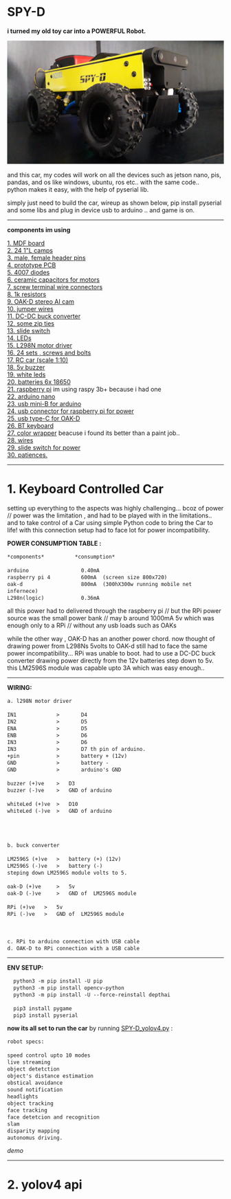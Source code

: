 # SPY-D

**i turned my old toy car into a POWERFUL Robot.**

 ![Alt text](spy-d.jpg) 

and this car, my codes will work on all the devices such as jetson nano, pis, pandas, and os like windows, ubuntu, ros etc.. with the same code..  
python makes it easy, with the help of pyserial lib.

simply just need to build the car, wireup as shown below,  pip install pyserial and some libs and plug in device usb to arduino .. and game is on.

----

**components im using**


   [ 1. MDF board](https://www.flipkart.com/whittlewud-pack-10-blank-wood-mdf-board-mdf-chipboard-sheets-crafts-arts-laser-cutting-8in-x-size-each-pieces-pine-veneer/p/itmed0d953027b82?pid=WVRGY9VQFENWZP6S&lid=LSTWVRGY9VQFENWZP6SL9F3WE&marketplace=FLIPKART&cmpid=content_wood-veneer_8965229628_gmc)\
   [2. 24 1"L camps ](https://www.indiamart.com/proddetail/l-shape-clamp-partition-clamp-20823807291.html)\
   [3. male, female header pins](https://www.amazon.in/Component-General-Purpose-Printed-Circuit/dp/B08GJ8YL2S/ref=sr_1_2?crid=29Q45MKJKWWBL&dchild=1&keywords=pcb+boards&qid=1619415738&s=industrial&sprefix=pcb+board%2Cindustrial%2C293&sr=1-2)\
   [4. prototype PCB ](https://www.amazon.in/Component-General-Purpose-Printed-Circuit/dp/B08GJ8YL2S/ref=sr_1_2?crid=29Q45MKJKWWBL&dchild=1&keywords=pcb+boards&qid=1619415738&s=industrial&sprefix=pcb+board%2Cindustrial%2C293&sr=1-2)\
   [5. 4007 diodes](https://www.amazon.in/Genuine-100pcs-1N4007-Rectifier-compliant/dp/B0773LVGDH/ref=sr_1_1?crid=343HFILKT9RVI&dchild=1&keywords=4007+diode+rectifier&qid=1619415810&sprefix=4007%2Cindustrial%2C289&sr=8-1)\
   [6. ceramic capacitors for motors](https://www.amazon.in/Pics-Volt-Ceramic-Disc-Capacitor/dp/B08DG4ZZD1/ref=sr_1_2?crid=2RS6UWX7KJ441&dchild=1&keywords=ceramic+capacitor&qid=1619415842&sprefix=ceramic+ca%2Caps%2C299&sr=8-2)\
   [7. screw terminal wire connectors](https://www.amazon.in/INVENTO-5-5x2-1mm-Terminal-Connector-Connections/dp/B07TBPKR67/ref=sr_1_5?crid=20MNNPNJJHJQ1&dchild=1&keywords=screw+terminal+connector&qid=1619415871&sprefix=screw+termi%2Caps%2C295&sr=8-5)\
   [8. 1k resistors](https://www.amazon.in/ELECTROBOT-100-PCS-1K-OHM/dp/B072HC6ZYW/ref=sr_1_1?crid=29TWQRJTKX6Y9&dchild=1&keywords=1k+resistor&qid=1619415902&sprefix=1k+res%2Caps%2C304&sr=8-1)\
   [9. OAK-D stereo AI cam](https://store.opencv.ai/products/oak-d)\
   [10. jumper wires](https://www.amazon.in/Synthan-Electronics-Jumper-Wires-Male_/dp/B08SMF7VSB/ref=sr_1_1_sspa?crid=3AH5XCKQSA3O8&dchild=1&keywords=jumper+wires&qid=1619416028&sprefix=jumper+%2Caps%2C320&sr=8-1-spons&psc=1&spLa=ZW5jcnlwdGVkUXVhbGlmaWVyPUEyS01DVjJaMVRPVzhZJmVuY3J5cHRlZElkPUEwMzg5NjQzM0pKOE1WMEc2UUhHWCZlbmNyeXB0ZWRBZElkPUEwODU4OTAwMlRUQlFFRklEVDlIWCZ3aWRnZXROYW1lPXNwX2F0ZiZhY3Rpb249Y2xpY2tSZWRpcmVjdCZkb05vdExvZ0NsaWNrPXRydWU=)\
   [11. DC-DC buck converter](https://www.amazon.in/LM2596-DC-DC-Buck-Converter-Module/dp/B009P04YTO/ref=sr_1_2?crid=237AMBAFNE0BE&dchild=1&keywords=buck+converter&qid=1619416063&sprefix=buck+%2Caps%2C304&sr=8-2)\
   [12. some zip ties](https://www.amazon.in/Globomotive-Premium-Nylon-Locking-Pieces/dp/B08GKPWLB9/ref=sr_1_1_sspa?crid=2HID9Y6L9P7QH&dchild=1&keywords=zip+ties&qid=1619416138&sprefix=zip+%2Caps%2C303&sr=8-1-spons&psc=1&spLa=ZW5jcnlwdGVkUXVhbGlmaWVyPUExQlZZVVo1WkRHVkdTJmVuY3J5cHRlZElkPUEwNDM3Nzc1M0RTTEozVlBZTExRUSZlbmNyeXB0ZWRBZElkPUEwMDk1OTg4M0cyMzVBNVNBNVlIUiZ3aWRnZXROYW1lPXNwX2F0ZiZhY3Rpb249Y2xpY2tSZWRpcmVjdCZkb05vdExvZ0NsaWNrPXRydWU=)\
   [13. slide switch](https://www.amazon.in/ABDKart-Plastic-Switch-Mounting-Position/dp/B089Y89V6X/ref=sr_1_10?crid=1OCE4HP3HADDM&dchild=1&keywords=slide+switch&qid=1619416173&sprefix=slide+switch%2Caps%2C303&sr=8-10)\
   [14. LEDs](https://www.amazon.in/SHOPEE-BRANDED-Pack-Basic-Ultimatum-Pieces-Colours/dp/B078SXG6XZ/ref=sr_1_7?crid=2IMWLL7S73VO&dchild=1&keywords=leds&qid=1619416329&sprefix=leds%2Caps%2C311&sr=8-7)\
   [15. L298N motor driver](https://www.amazon.in/Robodo-Electronics-Motor-Driver-Module/dp/B00N4KWYDE/ref=sr_1_1?crid=I8ZCJ9ILM5OF&dchild=1&keywords=l298n+motor+driver+module&qid=1619416372&sprefix=l298n%2Caps%2C292&sr=8-1)\
   [16. 24 sets , screws and bolts](https://robu.in/product/easymech-m4-x-40mm-chhd-bolt-nut-and-washer-set-15-pcs/?gclid=EAIaIQobChMI7J27n5yb8AIVQlpgCh35hQSUEAYYASABEgKO6fD_BwE)\
   [17. RC car (scale 1:10)](https://upbey.com/rc-car-x-03-24g-1-10-4wd-brushless-high-speed-60km-h-big-foot-vehicle-models-truck-off-road-vehicle-buggy-rc-electronic-toys-rtr-red-p5182.html)\
   [18. 5v buzzer](https://www.amazon.in/Passive-Acoustic-Component-Speaker-electronic/dp/B07MR2KN97/ref=sr_1_4?crid=29LGL5MWNHYP&dchild=1&keywords=buzzer&qid=1619416547&sprefix=buzzer%2Caps%2C316&sr=8-4)\
   [19. white leds](https://www.amazon.in/Flame-Clear-White-Emitting-100Pcs/dp/B015472K9M/ref=sr_1_6?crid=POD1NV6BN3J9&dchild=1&keywords=white+led&qid=1619416573&sprefix=white+led%2Caps%2C300&sr=8-6)\
   [20. batteries 6x 18650](https://www.amazon.in/Battery-Rechargeable-Bluetooth-Speaker-2600mAh/dp/B08NQ622LF/ref=pd_sbs_1?pd_rd_w=Mgc8o&pf_rd_p=18688541-e961-44b9-b86a-bd9b8fa83027&pf_rd_r=MH692RF8M6VEPMWGAECH&pd_rd_r=65156690-a336-47cd-9eab-1c46aac9a946&pd_rd_wg=SXxVi&pd_rd_i=B08NQ622LF&psc=1)\
   [21. raspberry pi](https://www.amazon.in/India-Raspberry-Official-Heatsink-Ethernet/dp/B07XSJ64ZY/ref=sr_1_9?crid=1WDFU1NG6I9WE&dchild=1&keywords=raspberry+pi+4&qid=1619416676&s=electronics&sprefix=raspberry%2Celectronics%2C313&sr=1-9) im using raspy 3b+  because i had one \
   [22. arduino nano](https://www.amazon.in/Raspberry-Pi-Model-Controller-Electronic/dp/B07XT1QJ4S/ref=sr_1_4?crid=1WDFU1NG6I9WE&dchild=1&keywords=raspberry+pi+4&qid=1619416676&s=electronics&sprefix=raspberry%2Celectronics%2C313&sr=1-4)\
   [23. usb mini-B for arduino](https://www.amazon.in/Raspberry-Pi-Model-Controller-Electronic/dp/B07XT1QJ4S/ref=sr_1_4?crid=1WDFU1NG6I9WE&dchild=1&keywords=raspberry+pi+4&qid=1619416676&s=electronics&sprefix=raspberry%2Celectronics%2C313&sr=1-4)\
   [24. usb connector for raspberry pi for power](https://www.amazon.in/India-Raspberry-Official-Heatsink-Ethernet/dp/B07XSJ64ZY/ref=sr_1_9?crid=1WDFU1NG6I9WE&dchild=1&keywords=raspberry+pi+4&qid=1619416676&s=electronics&sprefix=raspberry%2Celectronics%2C313&sr=1-9)\
   [25. usb type-C for OAK-D](https://store.opencv.ai/products/oak-d)\
   [26. BT keyboard](https://www.amazon.in/Teconica-Bluetooth-Rechargeable-Lithium-Ion-Ergonomically/dp/B07H5MMCKS/ref=sr_1_6?crid=2C98EQFFR2JZD&dchild=1&keywords=bt+keyboard&qid=1619416834&s=electronics&sprefix=bt+key%2Celectronics%2C303&sr=1-6)\
   [27. color wrapper](https://www.amazon.in/CVANU-Matte-Vinyl-Sheet-Sticker/dp/B06XFXDFMX/ref=sr_1_1?crid=112L2NBUPVFY1&dchild=1&keywords=vinyl+wrap+red+matte&qid=1619416964&replacementKeywords=vinyl+wrap+matte&sprefix=vinyl+wrap+red%2Caps%2C317&sr=8-1&vehicle=Vespa%3ARED) beacuse i found its better than a paint job.. \
   [28. wires](https://www.amazon.in/SunRobotics-Single-Breadboard-Hobbyists-Students/dp/B07SFJDF63/ref=sr_1_2?crid=1W7KWYJ0DCME1&dchild=1&keywords=single+core+wire&qid=1619417029&sprefix=single+core+wire%2Caps%2C292&sr=8-2)\
   [29. slide switch for power](https://www.amazon.in/Combo-switch-Rocker-pieces-project/dp/B08RY7B3KR/ref=sr_1_1?crid=1EOE0OHCGXI3N&dchild=1&keywords=slide+switch&qid=1619417060&sprefix=slide+sw%2Caps%2C297&sr=8-1)\
   [30. patiences.](https://assets.entrepreneur.com/content/3x2/2000/20150824181921-meditate-yoga-relax-calm-zen.jpeg?width=700&crop=2:1)

-----

# 1. Keyboard Controlled Car

setting up everything to the aspects was highly challenging...
bcoz of power // power was the limitation , and had to be played with in the limitations..
and to take control of a Car using simple Python code to bring the Car to life!
with this connection setup  had to face lot for power incompatibility.



**POWER CONSUMPTION TABLE :**

    *components*          *consumption*
    
    arduino                 0.40mA
    raspberry pi 4          600mA  (screen size 800x720)
    oak-d                   800mA  (300hX300w running mobile net infernece)
    L298n(logic)            0.36mA

all this power had to delivered through the raspberry pi //
but the RPi power source was the small power bank // may b around 1000mA 5v
which was enough only to a RPi // without any usb loads such as OAKs

while the other way , OAK-D has an another power chord.
now thought of drawing power from L298Ns 5volts to OAK-d still had to face the same power incompatibility... RPi was unable to boot.
had to use a DC-DC buck converter  drawing power directly from the 12v batteries step down to 5v. this  LM2596S module was capable upto 3A which was easy enough..

----

**WIRING:**

    a. l298N motor driver

    IN1             >       D4
    IN2             >       D5
    ENA             >       D5
    ENB             >       D6
    IN3             >       D6
    IN3             >       D7 th pin of arduino.
    +pin            >       battery + (12v)
    GND             >       battery -
    GND             >       arduino's GND

    buzzer (+)ve  	> 	D3
    buzzer (-)ve  	> 	GND of arduino

    whiteLed (+)ve  > 	D10
    whiteLed (-)ve  > 	GND of arduino




    b. buck converter
    
    LM2596S (+)ve  	>  	battery (+) (12v)
    LM2596S (-)ve  	>  	battery (-) 
    steping down LM2596S module volts to 5.

    oak-D (+)ve  	> 	5v
    oak-D (-)ve  	> 	GND of  LM2596S module

    RPi (+)ve	> 	5v
    RPi (-)ve  	> 	GND of  LM2596S module



    c. RPi to arduino connection with USB cable
    d. OAK-D to RPi connection with a USB cable

----

**ENV SETUP:**

```
  python3 -m pip install -U pip
  python3 -m pip install opencv-python
  python3 -m pip install -U --force-reinstall depthai
  
  pip3 install pygame
  pip3 install pyserial

```

**now its all set to run the car** by running [SPY-D_yolov4.py](SPY-D_yolov4.py) :

```
robot specs:

speed control upto 10 modes
live streaming
object detetction
object's distance estimation
obstical avoidance
sound notification
headlights
object tracking
face tracking
face detetcion and recognition
slam
disparity mapping
autonomus driving.
```


*demo*

----

# 2. yolov4 api




